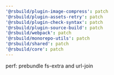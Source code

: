 ```yaml
---
'@rsbuild/plugin-image-compress': patch
'@rsbuild/plugin-assets-retry': patch
'@rsbuild/plugin-check-syntax': patch
'@rsbuild/plugin-source-build': patch
'@rsbuild/webpack': patch
'@rsbuild/monorepo-utils': patch
'@rsbuild/shared': patch
'@rsbuild/core': patch
---
```


perf: prebundle fs-extra and url-join
